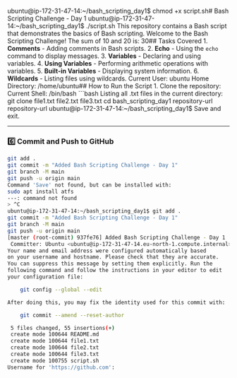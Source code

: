 ubuntu@ip-172-31-47-14:~/bash_scripting_day1$ chmod +x script.sh# Bash Scripting Challenge - Day 1 ubuntu@ip-172-31-47-14:~/bash_scripting_day1$ ./script.sh This repository contains a 
Bash script that demonstrates the basics of Bash scripting. Welcome to the Bash Scripting Challenge! The sum of 10 and 20 is: 30## Tasks Covered 1. **Comments** - Adding comments in 
Bash scripts. 2. **Echo** - Using the `echo` command to display messages. 3. **Variables** - Declaring and using variables. 4. **Using Variables** - Performing arithmetic operations 
with variables. 5. **Built-in Variables** - Displaying system information. 6. **Wildcards** - Listing files using wildcards. Current User: ubuntu Home Directory: /home/ubuntu## How to 
Run the Script 1. Clone the repository: Current Shell: /bin/bash ```bash Listing all .txt files in the current directory: git clone <repository-url> file1.txt file2.txt file3.txt cd 
bash_scripting_day1 repository-url repository-url
ubuntu@ip-172-31-47-14:~/bash_scripting_day1$ Save and exit.

---

### **6️⃣ Commit and Push to GitHub**
```bash
git add .
git commit -m "Added Bash Scripting Challenge - Day 1"
git branch -M main
git push -u origin main
Command 'Save' not found, but can be installed with:
sudo apt install atfs
---: command not found
> ^C
ubuntu@ip-172-31-47-14:~/bash_scripting_day1$ git add .
git commit -m "Added Bash Scripting Challenge - Day 1"
git branch -M main
git push -u origin main
[master (root-commit) 937fe76] Added Bash Scripting Challenge - Day 1
 Committer: Ubuntu <ubuntu@ip-172-31-47-14.eu-north-1.compute.internal>
Your name and email address were configured automatically based
on your username and hostname. Please check that they are accurate.
You can suppress this message by setting them explicitly. Run the
following command and follow the instructions in your editor to edit
your configuration file:

    git config --global --edit

After doing this, you may fix the identity used for this commit with:

    git commit --amend --reset-author

 5 files changed, 55 insertions(+)
 create mode 100644 README.md
 create mode 100644 file1.txt
 create mode 100644 file2.txt
 create mode 100644 file3.txt
 create mode 100755 script.sh
Username for 'https://github.com':


